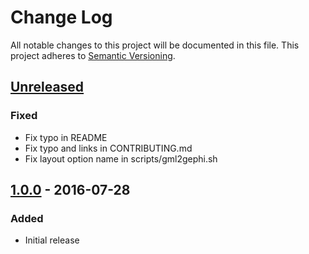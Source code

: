 # Change Log
All notable changes to this project will be documented in this file.
This project adheres to [Semantic Versioning](http://semver.org/).

## [Unreleased]

### Fixed

- Fix typo in README
- Fix typo and links in CONTRIBUTING.md
- Fix layout option name in scripts/gml2gephi.sh

## [1.0.0] - 2016-07-28

### Added

- Initial release

[Unreleased]: https://github.com/civisanalytics/GephiForceDiagramTool/compare/v1.0.0...HEAD
[1.0.0]: https://github.com/civisanalytics/GephiForceDiagramTool/commit/08740776d85fe0f616db79a28e220b91d7dc9198
